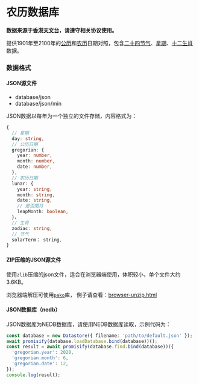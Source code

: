 农历数据库
====

**数据来源于[香港天文台]，请遵守相关协议使用。**

提供1901年至2100年的[公历]和[农历]日期对照，包含[二十四节气]、[星期]、[十二生肖]数据。

### 数据格式

#### JSON源文件

- database/json
- database/json/min

JSON数据以每年为一个独立的文件存储，内容格式为：
```typescript
{
  // 星期
  day: string,
  // 公历日期
  gregorian: {
    year: number,
    month: number,
    date: number,
  },
  // 农历日期
  lunar: {
    year: string,
    month: string,
    date: string,
    // 是否閏月
    leapMonth: boolean,
  }，
  // 生肖
  zodiac: string,
  // 节气
  solarTerm： string,
}
```

#### ZIP压缩的JSON源文件

使用`zlib`压缩的json文件，适合在浏览器端使用，体积较小，单个文件大约3.6KB。

浏览器端解压可使用[`pako`](https://github.com/nodeca/pako)库，
例子请查看：[browser-unzip.html](./test/browser-unzip.html)

#### JSON数据库（nedb）

JSON数据库为NEDB数据库，请使用NEDB数据库读取，示例代码为：
```typescript
const database = new Datastore({ filename: 'path/to/default.json' });
await promisify(database.loadDatabase.bind(database))();
const result = await promisify(database.find.bind(database))({
  'gregorian.year': 2020,
  'gregorian.month': 6,
  'gregorian.date': 12,
});
console.log(result);
```


[星期]: https://zh.wikipedia.org/wiki/%E6%98%9F%E6%9C%9F
[公历]: https://zh.wikipedia.org/wiki/%E6%A0%BC%E9%87%8C%E6%9B%86
[农历]: https://zh.wikipedia.org/zh/%E8%BE%B2%E6%9B%86
[十二生肖]: https://zh.wikipedia.org/wiki/%E7%94%9F%E8%82%96
[二十四节气]: https://zh.wikipedia.org/wiki/%E8%8A%82%E6%B0%94
[香港天文台]: https://www.hko.gov.hk/tc/index.html
